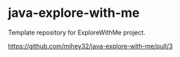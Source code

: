 # java-explore-with-me
Template repository for ExploreWithMe project.


https://github.com/mihey32/java-explore-with-me/pull/3